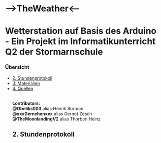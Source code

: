 # -->TheWeather<--

<h1>Wetterstation auf Basis des Arduino - Ein Projekt im Informatikunterricht Q2 der Stormarnschule</h1>

<h3> Übersicht </h3>
<ul style="list-stlye-type:none">
<li><a href="#kapitel2">2. Stundenprotokoll</a></h2></li>
<li><a href="#kapitel3">3. Materialien</a></h2></li>
<li><a href="#kapitel4">4. Quellen</a></h2></li><br>

<b>contributors:<br>
@Obeliks003</b> alias Henrik Borman<br>
<b>@xxxGernchenxxx</b> alias Gernot Zesch<br>
<b>@TheMoonlandingV2</b> alias Thorben Heinz<br>

<h2 id="kapitel2">2. Stundenprotokoll</a></h2></li>
